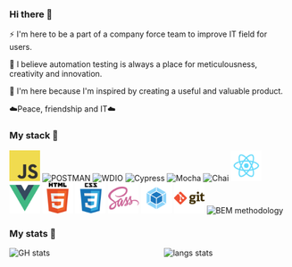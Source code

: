 ### Hi there 👋


⚡ I'm here to be a part of a company force team to improve IT field for users.

🌱 I believe automation testing is always a place for meticulousness, creativity and innovation.

🤔 I'm here because I'm inspired by creating a useful and valuable product.

☁️Peace, friendship and IT☁️

### My stack 💪

<p>
  <img src="https://raw.githubusercontent.com/github/explore/80688e429a7d4ef2fca1e82350fe8e3517d3494d/topics/javascript/javascript.png" alt="JavaScript" height="55">
  <img src="https://avatars.githubusercontent.com/u/10251060?s=200&v=4" alt="POSTMAN" height="55">
  <img src="https://avatars.githubusercontent.com/u/83816501?s=40&v=4" alt="WDIO" height="55">
  <img src="https://avatars.githubusercontent.com/u/8908513?s=200&v=4" alt="Cypress" height="55">
  <img src="https://avatars.githubusercontent.com/u/8770005?s=200&v=4" alt="Mocha" height="55">
  <img src="https://avatars.githubusercontent.com/u/1515293?s=200&v=4" alt="Chai" height="55">
  <img src="https://raw.githubusercontent.com/github/explore/80688e429a7d4ef2fca1e82350fe8e3517d3494d/topics/react/react.png" alt="React" height="55">
  <img src="https://raw.githubusercontent.com/github/explore/80688e429a7d4ef2fca1e82350fe8e3517d3494d/topics/vue/vue.png" alt="Vue" height="55">
  <img src="https://raw.githubusercontent.com/github/explore/80688e429a7d4ef2fca1e82350fe8e3517d3494d/topics/html/html.png" alt="HTML5" height="55">
  <img src="https://raw.githubusercontent.com/github/explore/80688e429a7d4ef2fca1e82350fe8e3517d3494d/topics/css/css.png" alt="CSS3" height="55">
  <img src="https://raw.githubusercontent.com/github/explore/80688e429a7d4ef2fca1e82350fe8e3517d3494d/topics/sass/sass.png" alt="SASS" height="55">
  <img src="https://raw.githubusercontent.com/github/explore/80688e429a7d4ef2fca1e82350fe8e3517d3494d/topics/webpack/webpack.png" alt="Webpack" height="55">
  <img src="https://raw.githubusercontent.com/github/explore/80688e429a7d4ef2fca1e82350fe8e3517d3494d/topics/git/git.png" alt="git" height="55">
  <img src="https://avatars.githubusercontent.com/u/223412?s=200&v=4" alt="BEM methodology" height="55"> 
</p>


### My stats 🎯
<a href="https://github-readme-stats.vercel.app/api?username=barbylka&hide=stars&show_icons=true&theme=buefy&icon_color=FFCF40&hide_border=true">
  <img align="left" alt="GH stats"  width="45%" src="https://github-readme-stats.vercel.app/api?username=barbylka&hide=stars&show_icons=true&theme=buefy&icon_color=FFCF40&hide_border=true"/>
</a>

<a href="https://github-readme-stats.vercel.app/api/top-langs/?username=barbylka&layout=compact&theme=buefy&hide_border=true">
  <img align="right" alt="langs stats" width="45%" src="https://github-readme-stats.vercel.app/api/top-langs/?username=barbylka&layout=compact&theme=buefy&hide_border=true" />
</a>
